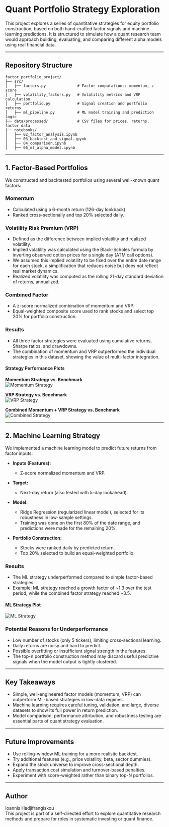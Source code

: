 # Quant Portfolio Strategy Exploration

This project explores a series of quantitative strategies for equity portfolio construction, based on both hand-crafted factor signals and machine learning predictions. It is structured to simulate how a quant research team would approach building, evaluating, and comparing different alpha models using real financial data.

---

## Repository Structure

```
factor_portfolio_project/
├── src/
│   ├── factors.py              # Factor computations: momentum, z-score
│   ├── volatility_factors.py   # Volatility metrics and VRP calculation
│   ├── portfolio.py            # Signal creation and portfolio returns
│   ├── ml_pipeline.py          # ML model training and prediction logic
├── data/processed/             # CSV files for prices, returns, factor data
├── notebooks/
│   ├── 02_factor_analysis.ipynb
│   ├── 03_backtest_and_signal.ipynb
│   ├── 04_comparison.ipynb
│   ├── 06_ml_alpha_model.ipynb
```

---

## 1. Factor-Based Portfolios

We constructed and backtested portfolios using several well-known quant factors:

### Momentum

- Calculated using a 6-month return (126-day lookback).
- Ranked cross-sectionally and top 20% selected daily.

### Volatility Risk Premium (VRP)

- Defined as the difference between implied volatility and realized volatility.
- Implied volatility was calculated using the Black-Scholes formula by inverting observed option prices for a single day (ATM call options).
- We assumed this implied volatility to be fixed over the entire date range for each stock, a simplification that reduces noise but does not reflect real market dynamics.
- Realized volatility was computed as the rolling 21-day standard deviation of returns, annualized.

### Combined Factor

- A z-score normalized combination of momentum and VRP.
- Equal-weighted composite score used to rank stocks and select top 20% for portfolio construction.

### Results

- All three factor strategies were evaluated using cumulative returns, Sharpe ratios, and drawdowns.
- The combination of momentum and VRP outperformed the individual strategies in this dataset, showing the value of multi-factor integration.

#### Strategy Performance Plots

**Momentum Strategy vs. Benchmark**  
![Momentum Strategy](../data/processed/momentum_strategy.png)

**VRP Strategy vs. Benchmark**  
![VRP Strategy](../data/processed/VRP_strategy.png)

**Combined Momentum + VRP Strategy vs. Benchmark**  
![Combined Strategy](../data/processed/Combined_strategy.png)

---

## 2. Machine Learning Strategy

We implemented a machine learning model to predict future returns from factor inputs:

- **Inputs (Features):**
  - Z-score normalized momentum and VRP.

- **Target:**
  - Next-day return (also tested with 5-day lookahead).

- **Model:**
  - Ridge Regression (regularized linear model), selected for its robustness in low-sample settings.
  - Training was done on the first 80% of the date range, and predictions were made for the remaining 20%.

- **Portfolio Construction:**
  - Stocks were ranked daily by predicted return.
  - Top 20% selected to build an equal-weighted portfolio.

### Results

- The ML strategy underperformed compared to simple factor-based strategies.
- Example: ML strategy reached a growth factor of ~1.3 over the test period, while the combined factor strategy reached ~3.5.

#### ML Strategy Plot

![ML Strategy](../data/processed/ML_strategy.png)

### Potential Reasons for Underperformance

- Low number of stocks (only 5 tickers), limiting cross-sectional learning.
- Daily returns are noisy and hard to predict.
- Possible overfitting or insufficient signal strength in the features.
- The top-n portfolio construction method may discard useful predictive signals when the model output is tightly clustered.

---

## Key Takeaways

- Simple, well-engineered factor models (momentum, VRP) can outperform ML-based strategies in low-data regimes.
- Machine learning requires careful tuning, validation, and large, diverse datasets to show its full power in return prediction.
- Model comparison, performance attribution, and robustness testing are essential parts of quant strategy evaluation.

---

## Future Improvements

- Use rolling-window ML training for a more realistic backtest.
- Try additional features (e.g., price volatility, beta, sector dummies).
- Expand the stock universe to improve cross-sectional depth.
- Apply transaction cost simulation and turnover-based penalties.
- Experiment with score-weighted rather than binary top-N portfolios.

---

## Author

Ioannis Hadjifrangiskou  
This project is part of a self-directed effort to explore quantitative research methods and prepare for roles in systematic investing or quant finance.
